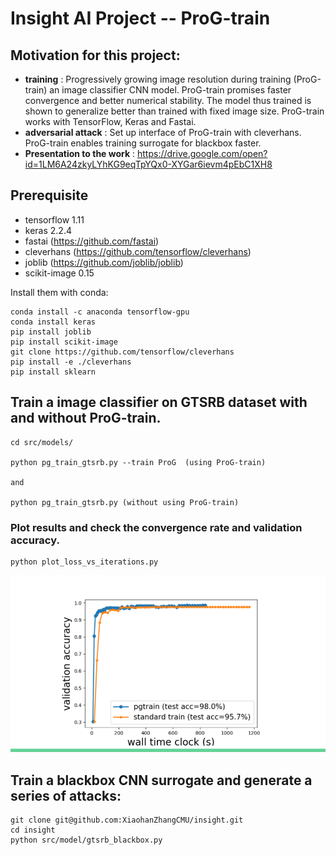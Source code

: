 # Insight AI Project -- ProG-train

## Motivation for this project:
- **training** : Progressively growing image resolution during training (ProG-train) an image classifier CNN model. ProG-train promises faster convergence and better numerical stability. The model thus trained is shown to generalize better than trained with fixed image size. ProG-train works with TensorFlow, Keras and Fastai.
- **adversarial attack** : Set up interface of ProG-train with cleverhans. ProG-train enables training surrogate for blackbox faster.
- **Presentation to the work** : https://drive.google.com/open?id=1LM6A24zkyLYhKG9eqTpYQx0-XYGar6ievm4pEbC1XH8

## Prerequisite
* tensorflow 1.11  
* keras 2.2.4  
* fastai (https://github.com/fastai)  
* cleverhans (https://github.com/tensorflow/cleverhans)  
* joblib (https://github.com/joblib/joblib)  
* scikit-image 0.15  

Install them with conda:
```
conda install -c anaconda tensorflow-gpu 
conda install keras
pip install joblib
pip install scikit-image
git clone https://github.com/tensorflow/cleverhans
pip install -e ./cleverhans
pip install sklearn
```

## Train a image classifier on GTSRB dataset with and without ProG-train. 
```
cd src/models/ 

python pg_train_gtsrb.py --train ProG  (using ProG-train)

and 

python pg_train_gtsrb.py (without using ProG-train)
```
### Plot results and check the convergence rate and validation accuracy.
```
python plot_loss_vs_iterations.py
```
![](https://github.com/XiaohanZhangCMU/insight/blob/test_fastai/Xiaohan_Zhang_Demo_Final.png)

## Train a blackbox CNN surrogate and generate a series of attacks:
```
git clone git@github.com:XiaohanZhangCMU/insight.git
cd insight
python src/model/gtsrb_blackbox.py

```

